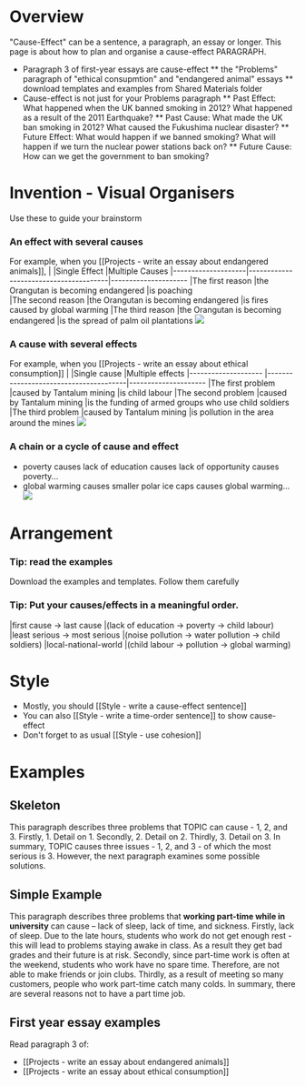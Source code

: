 # Overview
"Cause-Effect" can be a sentence, a paragraph, an essay or longer.
This page is about how to plan and organise a cause-effect PARAGRAPH.

* Paragraph 3 of first-year essays are cause-effect
** the "Problems" paragraph of "ethical consupmtion" and "endangered animal" essays
** download templates and examples from Shared Materials folder 
* Cause-effect is not just for your Problems paragraph
** Past Effect: 	What happened when the UK banned smoking in 2012? What happened as a result of the 2011 Earthquake?
** Past Cause:		What made the UK ban smoking in 2012? What caused the Fukushima nuclear disaster?
** Future Effect:	What would happen if we banned smoking? What will happen if we turn the nuclear power stations back on?
** Future Cause:	How can we get the government to ban smoking?

# Invention - Visual Organisers
Use these to guide your brainstorm

### An effect with several causes
For example, when you  [[Projects - write an essay about endangered animals]],
|					|Single Effect 				            |Multiple Causes
|--------------------|---------------------------------------|---------------------
|The first reason 	|the Orangutan is becoming endangered 	|is poaching								
|The second reason 	|the Orangutan is becoming endangered 	|is fires caused by global warming
|The third reason 	|the Orangutan is becoming endangered 	|is the spread of palm oil plantations 
<a href="https://openclipart.org/detail/29161/funnel-entonnoir"><img src="https://openclipart.org/download/29161/lmproulx-Funnel-Entonnoir.svg" /></a>

### A cause with several effects
For example, when you [[Projects - write an essay about ethical consumption]] 
|					    |Single cause 							|Multiple effects
|--------------------   |---------------------------------------|---------------------
|The first problem 	    |caused by Tantalum mining 				|is child labour
|The second problem 	|caused by Tantalum mining 				|is the funding of armed groups who use child soldiers
|The third problem 	    |caused by Tantalum mining 				|is pollution in the area around the mines
<a href="https://openclipart.org/detail/131869/divergent"><img src="https://openclipart.org/download/131869/divergent.svg" /></a>

 
### A chain or a cycle of cause and effect
* poverty causes lack of education causes lack of opportunity causes poverty...
* global warming causes smaller polar ice caps causes global warming...
<a href="https://openclipart.org/detail/86713/cycle-icon"><img src="https://openclipart.org/download/86713/cycle.svg" /></a>

# Arrangement 
### Tip: read the examples
Download the examples and templates. Follow them carefully

### Tip: Put your causes/effects in a meaningful order.
|first cause -> last cause 		|(lack of education -> poverty -> child labour)
|least serious -> most serious 	|(noise pollution -> water pollution -> child soldiers)
|local-national-world 			|(child labour -> pollution -> global warming)


# Style
* Mostly, you should [[Style - write a cause-effect sentence]]
* You can also [[Style - write a time-order sentence]] to show cause-effect
* Don't forget to as usual [[Style - use cohesion]]
 
# Examples
## Skeleton
This paragraph describes three problems that TOPIC can cause - 1, 2, and 3. Firstly,   1. Detail on 1. Secondly, 2. Detail on 2. Thirdly, 3. Detail on 3. In summary, TOPIC causes three issues - 1, 2, and 3 - of which the most serious is 3. However, the next paragraph examines some possible solutions.

## Simple Example
This paragraph describes three problems that __working part-time while in university__ can cause – lack of sleep, lack of time, and sickness. Firstly, lack of sleep. Due to the late hours, students who work do not get enough rest - this will lead to problems staying awake in class. As a result they get bad grades and their future is at risk. Secondly, since part-time work is often at the weekend, students who work have no spare time. Therefore, are not able to make friends or join clubs. Thirdly, as a result of meeting so many customers, people who work part-time catch many colds. In summary, there are several reasons not to have a part time job. 

## First year essay examples
Read paragraph 3 of:
*  [[Projects - write an essay about endangered animals]]
*  [[Projects - write an essay about ethical consumption]] 

 
